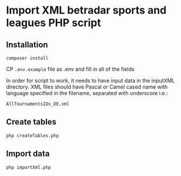 # Import XML betradar sports and leagues PHP script

## Installation

`
composer install
`

CP `.env.example` file as .env and fill in all of the fields

In order for script to work, it needs to have input data in the inputXML directory.
XML files should have Pascal or Camel cased name with language specified in the filename, separated with underscore i.e.:

`AllTournamentsIDs_DE.xml`
## Create tables

`
php createTables.php
`
## Import data

`
php importXml.php
`